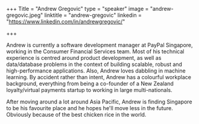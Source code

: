 +++
Title = "Andrew Gregovic"
type = "speaker"
image = "andrew-gregovic.jpeg"
linktitle = "andrew-gregovic"
linkedin = "https://www.linkedin.com/in/andrewgregovic/"

+++

Andrew is currently a software development manager at PayPal Singapore, working in the Consumer Financial Services team. Most of his technical experience is centred around product development, as well as data/database problems in the context of building scalable, robust and high-performance applications. Also, Andrew loves dabbling in machine learning. By accident rather than intent, Andrew has a colourful workplace background, everything from being a co-founder of a New Zealand loyalty/virtual payments startup to working in large multi-nationals.

After moving around a lot around Asia Pacific, Andrew is finding Singapore to be his favourite place and he hopes he'll move less in the future. Obviously because of the best chicken rice in the world.
